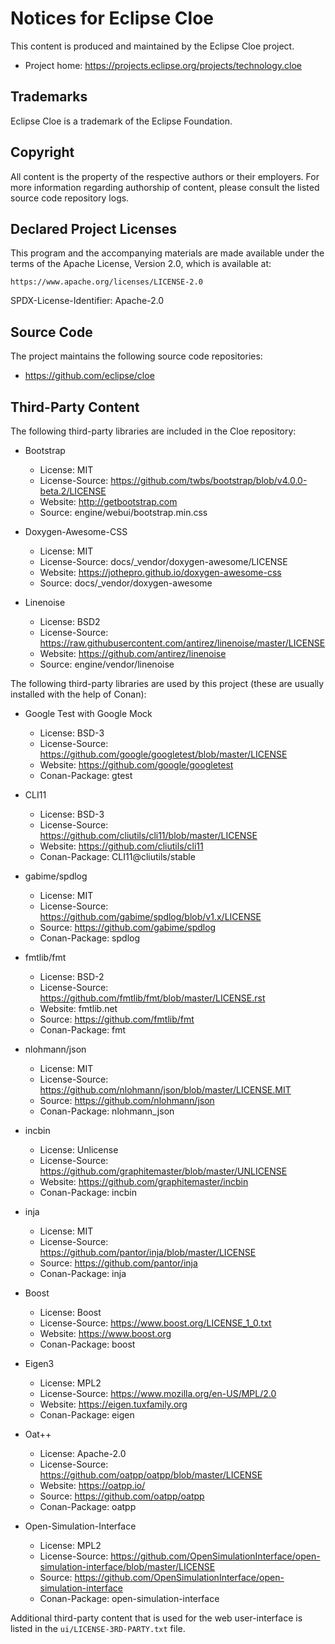 Notices for Eclipse Cloe
========================

This content is produced and maintained by the Eclipse Cloe project.

- Project home: https://projects.eclipse.org/projects/technology.cloe

## Trademarks

Eclipse Cloe is a trademark of the Eclipse Foundation.

## Copyright

All content is the property of the respective authors or their employers.
For more information regarding authorship of content, please consult the
listed source code repository logs.

## Declared Project Licenses

This program and the accompanying materials are made available under the
terms of the Apache License, Version 2.0, which is available at:

    https://www.apache.org/licenses/LICENSE-2.0

SPDX-License-Identifier: Apache-2.0

## Source Code

The project maintains the following source code repositories:

- https://github.com/eclipse/cloe

## Third-Party Content

The following third-party libraries are included in the Cloe repository:

- Bootstrap
  - License: MIT
  - License-Source: https://github.com/twbs/bootstrap/blob/v4.0.0-beta.2/LICENSE
  - Website: http://getbootstrap.com
  - Source: engine/webui/bootstrap.min.css

- Doxygen-Awesome-CSS
  - License: MIT
  - License-Source: docs/_vendor/doxygen-awesome/LICENSE
  - Website: https://jothepro.github.io/doxygen-awesome-css
  - Source: docs/_vendor/doxygen-awesome

- Linenoise
  - License: BSD2
  - License-Source: https://raw.githubusercontent.com/antirez/linenoise/master/LICENSE
  - Website: https://github.com/antirez/linenoise
  - Source: engine/vendor/linenoise

The following third-party libraries are used by this project (these are usually
installed with the help of Conan):

- Google Test with Google Mock
  - License: BSD-3
  - License-Source: https://github.com/google/googletest/blob/master/LICENSE
  - Website: https://github.com/google/googletest
  - Conan-Package: gtest

- CLI11
  - License: BSD-3
  - License-Source: https://github.com/cliutils/cli11/blob/master/LICENSE
  - Website: https://github.com/cliutils/cli11
  - Conan-Package: CLI11@cliutils/stable

- gabime/spdlog
  - License: MIT
  - License-Source: https://github.com/gabime/spdlog/blob/v1.x/LICENSE
  - Source: https://github.com/gabime/spdlog
  - Conan-Package: spdlog

- fmtlib/fmt
  - License: BSD-2
  - License-Source: https://github.com/fmtlib/fmt/blob/master/LICENSE.rst
  - Website: fmtlib.net
  - Source: https://github.com/fmtlib/fmt
  - Conan-Package: fmt

- nlohmann/json
  - License: MIT
  - License-Source: https://github.com/nlohmann/json/blob/master/LICENSE.MIT
  - Source: https://github.com/nlohmann/json
  - Conan-Package: nlohmann_json

- incbin
  - License: Unlicense
  - License-Source: https://github.com/graphitemaster/blob/master/UNLICENSE
  - Website: https://github.com/graphitemaster/incbin
  - Conan-Package: incbin

- inja
  - License: MIT
  - License-Source: https://github.com/pantor/inja/blob/master/LICENSE
  - Source: https://github.com/pantor/inja
  - Conan-Package: inja

- Boost
  - License: Boost
  - License-Source: https://www.boost.org/LICENSE_1_0.txt
  - Website: https://www.boost.org
  - Conan-Package: boost

- Eigen3
  - License: MPL2
  - License-Source: https://www.mozilla.org/en-US/MPL/2.0
  - Website: https://eigen.tuxfamily.org
  - Conan-Package: eigen

- Oat++
  - License: Apache-2.0
  - License-Source: https://github.com/oatpp/oatpp/blob/master/LICENSE
  - Website: https://oatpp.io/
  - Source: https://github.com/oatpp/oatpp
  - Conan-Package: oatpp

- Open-Simulation-Interface
  - License: MPL2
  - License-Source: https://github.com/OpenSimulationInterface/open-simulation-interface/blob/master/LICENSE
  - Source: https://github.com/OpenSimulationInterface/open-simulation-interface
  - Conan-Package: open-simulation-interface

Additional third-party content that is used for the web user-interface
is listed in the `ui/LICENSE-3RD-PARTY.txt` file.
